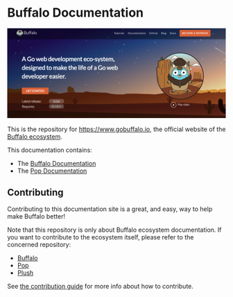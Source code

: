 # Buffalo Documentation

<p><img src="gobuffalo-io.png" alt="gobuffalo.io" width="888"></p>

This is the repository for https://www.gobuffalo.io, the official website of the [Buffalo ecosystem](https://github.com/gobuffalo).

This documentation contains:
* The [Buffalo Documentation](https://gobuffalo.io/docs/installation)
* The [Pop Documentation](https://gobuffalo.io/docs/db/getting-started)

## Contributing

Contributing to this documentation site is a great, and easy, way to help make Buffalo better!

Note that this repository is only about Buffalo ecosystem documentation. If you want to contribute to the ecosystem itself, please refer to the concerned repository:
* [Buffalo](https://github.com/gobuffalo/buffalo)
* [Pop](https://github.com/gobuffalo/pop)
* [Plush](https://github.com/gobuffalo/plush)

See [the contribution guide](CONTRIBUTING.md) for more info about how to contribute.